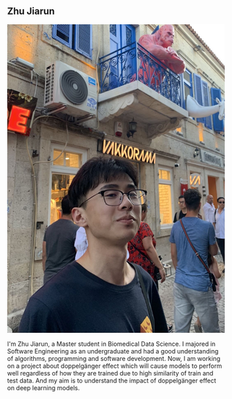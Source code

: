 ## Zhu Jiarun

![jiarun_image](/images/jiarun.png)

I'm Zhu Jiarun, a Master student in Biomedical Data Science. I majored in Software Engineering as an undergraduate and had a good understanding of algorithms, programming and software development. Now, I am working on a project about doppelgänger effect which will cause models to perform well regardless of how they are trained due to high similarity of train and test data. And my aim is to understand the impact of doppelgänger effect on deep learning models.
